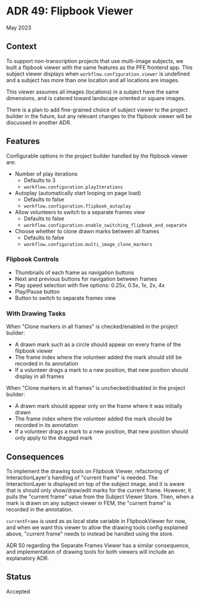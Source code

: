 # ADR 49: Flipbook Viewer

May 2023


## Context

To support non-transcription projects that use multi-image subjects, we built a flipbook viewer with the same features as the PFE frontend app. This subject viewer displays when `workflow.configuration.viewer` is undefined and a subject has more than one location and all locations are images.

This viewer assumes all images (locations) in a subject have the same dimensions, and is catered toward landscape oriented or square images.

There is a plan to add fine-grained choice of subject viewer to the project builder in the future, but any relevant changes to the flipbook viewer will be discussed in another ADR.


## Features

Configurable options in the project builder handled by the flipbook viewer are:
- Number of play iterations
    - Defaults to 3
    - `workflow.configuration.playIterations`
- Autoplay (automatically start looping on page load)
    - Defaults to false
    - `workflow.configuration.flipbook_autoplay`
- Allow volunteers to switch to a separate frames view
    - Defaults to false
    - `workflow.configuration.enable_switching_flipbook_and_separate`
- Choose whether to clone drawn marks between all frames
    - Defaults to false
    - `workflow.configuration.multi_image_clone_markers`

### Flipbook Controls

- Thumbnails of each frame as navigation buttons
- Next and previous buttons for navigation between frames
- Play speed selection with five options: 0.25x, 0.5x, 1x, 2x, 4x
- Play/Pause button
- Button to switch to separate frames view

### With Drawing Tasks

When "Clone markers in all frames" is checked/enabled in the project builder:
- A drawn mark such as a circle should appear on every frame of the flipbook viewer
- The frame index where the volunteer added the mark should still be recorded in its annotation
- If a volunteer drags a mark to a new position, that new position should display in all frames

When "Clone markers in all frames" is unchecked/disabled in the project builder:
- A drawn mark should appear only on the frame where it was initially drawn
- The frame index where the volunteer added the mark should be recorded in its annotation
- If a volunteer drags a mark to a new position, that new position should only apply to the dragged mark

## Consequences

To implement the drawing tools on Flipbook Viewer, refactoring of InteractionLayer's handling of "current frame" is needed. The InteractionLayer is displayed on top of the subject image, and it is aware that is should only show/draw/edit marks for the current frame. However, it pulls the "current frame" value from the Subject Viewer Store. Then, when a mark is drawn on any subject viewer in FEM, the "current frame" is recorded in the annotation.

`currentFrame` is used as as local state variable in FlipbookViewer for now, and when we want this viewer to allow the drawing tools config explained above, "current frame" needs to instead be handled using the store.

ADR 50 regarding the Separate Frames Viewer has a similar consequence, and implementation of drawing tools for both viewers will include an explanatory ADR.

## Status
Accepted
